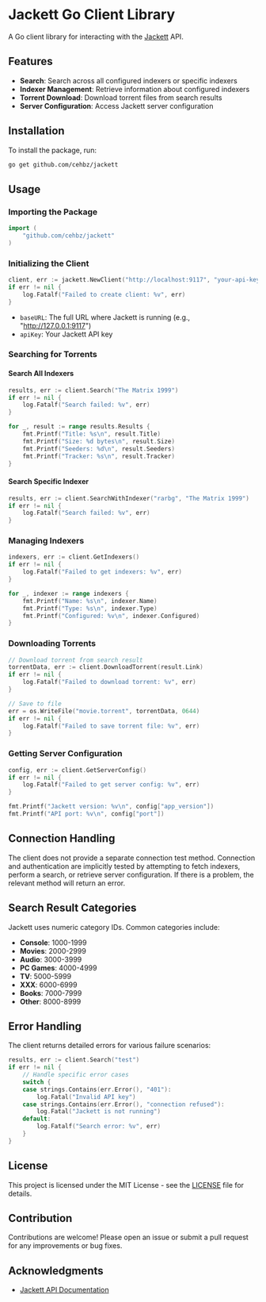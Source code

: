 # Jackett Go Client Library

A Go client library for interacting with the [Jackett](https://github.com/Jackett/Jackett) API.

## Features

- **Search**: Search across all configured indexers or specific indexers
- **Indexer Management**: Retrieve information about configured indexers
- **Torrent Download**: Download torrent files from search results
- **Server Configuration**: Access Jackett server configuration

## Installation

To install the package, run:

```bash
go get github.com/cehbz/jackett
```

## Usage

### Importing the Package

```go
import (
    "github.com/cehbz/jackett"
)
```

### Initializing the Client

```go
client, err := jackett.NewClient("http://localhost:9117", "your-api-key")
if err != nil {
    log.Fatalf("Failed to create client: %v", err)
}
```

- `baseURL`: The full URL where Jackett is running (e.g., "http://127.0.0.1:9117")
- `apiKey`: Your Jackett API key

### Searching for Torrents

#### Search All Indexers
```go
results, err := client.Search("The Matrix 1999")
if err != nil {
    log.Fatalf("Search failed: %v", err)
}

for _, result := range results.Results {
    fmt.Printf("Title: %s\n", result.Title)
    fmt.Printf("Size: %d bytes\n", result.Size)
    fmt.Printf("Seeders: %d\n", result.Seeders)
    fmt.Printf("Tracker: %s\n", result.Tracker)
}
```

#### Search Specific Indexer
```go
results, err := client.SearchWithIndexer("rarbg", "The Matrix 1999")
if err != nil {
    log.Fatalf("Search failed: %v", err)
}
```

### Managing Indexers

```go
indexers, err := client.GetIndexers()
if err != nil {
    log.Fatalf("Failed to get indexers: %v", err)
}

for _, indexer := range indexers {
    fmt.Printf("Name: %s\n", indexer.Name)
    fmt.Printf("Type: %s\n", indexer.Type)
    fmt.Printf("Configured: %v\n", indexer.Configured)
}
```

### Downloading Torrents

```go
// Download torrent from search result
torrentData, err := client.DownloadTorrent(result.Link)
if err != nil {
    log.Fatalf("Failed to download torrent: %v", err)
}

// Save to file
err = os.WriteFile("movie.torrent", torrentData, 0644)
if err != nil {
    log.Fatalf("Failed to save torrent file: %v", err)
}
```

### Getting Server Configuration

```go
config, err := client.GetServerConfig()
if err != nil {
    log.Fatalf("Failed to get server config: %v", err)
}

fmt.Printf("Jackett version: %v\n", config["app_version"])
fmt.Printf("API port: %v\n", config["port"])
```

## Connection Handling

The client does not provide a separate connection test method. Connection and authentication are implicitly tested by attempting to fetch indexers, perform a search, or retrieve server configuration. If there is a problem, the relevant method will return an error.

## Search Result Categories

Jackett uses numeric category IDs. Common categories include:

- **Console**: 1000-1999
- **Movies**: 2000-2999
- **Audio**: 3000-3999
- **PC Games**: 4000-4999
- **TV**: 5000-5999
- **XXX**: 6000-6999
- **Books**: 7000-7999
- **Other**: 8000-8999

## Error Handling

The client returns detailed errors for various failure scenarios:

```go
results, err := client.Search("test")
if err != nil {
    // Handle specific error cases
    switch {
    case strings.Contains(err.Error(), "401"):
        log.Fatal("Invalid API key")
    case strings.Contains(err.Error(), "connection refused"):
        log.Fatal("Jackett is not running")
    default:
        log.Fatalf("Search error: %v", err)
    }
}
```

## License

This project is licensed under the MIT License - see the [LICENSE](LICENSE) file for details.

## Contribution

Contributions are welcome! Please open an issue or submit a pull request for any improvements or bug fixes.

## Acknowledgments

- [Jackett API Documentation](https://github.com/Jackett/Jackett/wiki/Jackett-API)
